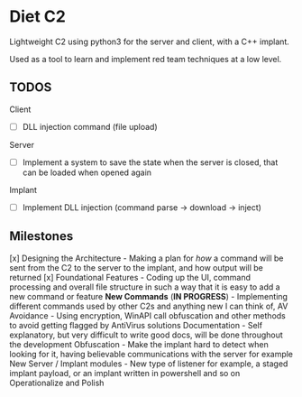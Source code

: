 # Diet C2
Lightweight C2 using python3 for the server and client, with a C++ implant.

Used as a tool to learn and implement red team techniques at a low level.

## TODOS

Client
- [ ] DLL injection command (file upload)

Server
- [ ] Implement a system to save the state when the server is closed, that can be loaded when opened again

Implant
- [ ] Implement DLL injection (command parse -> download -> inject)

## Milestones

[x] Designing the Architecture - Making a plan for *how* a command will be sent from the C2 to the server to the implant, and how output will be returned
[x] Foundational Features - Coding up the UI, command processing and overall file structure in such a way that it is easy to add a new command or feature
**New Commands** (**IN PROGRESS**) - Implementing different commands used by other C2s and anything new I can think of, 
AV Avoidance - Using encryption, WinAPI call obfuscation and other methods to avoid getting flagged by AntiVirus solutions
Documentation - Self explanatory, but very difficult to write good docs, will be done throughout the development
Obfuscation - Make the implant hard to detect when looking for it, having believable communications with the server for example
New Server / Implant modules - New type of listener for example, a staged implant payload, or an implant written in powershell and so on
Operationalize and Polish
